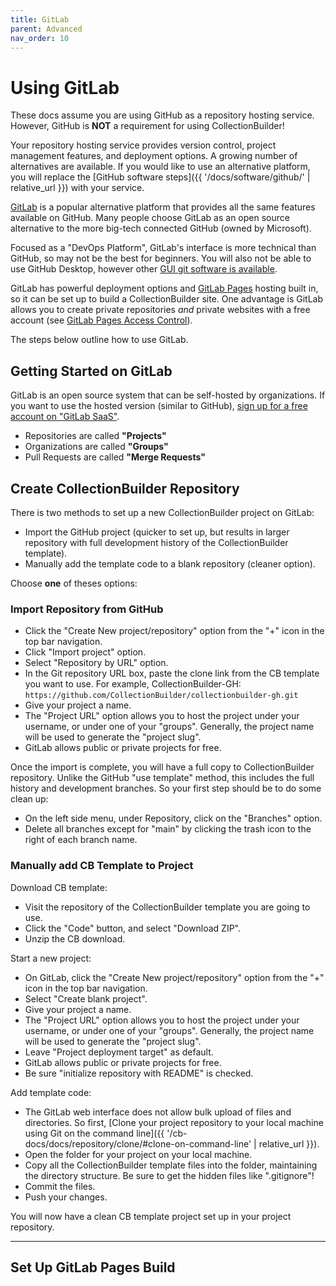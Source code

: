 ```yaml
---
title: GitLab
parent: Advanced
nav_order: 10
---
```


# Using GitLab 

These docs assume you are using GitHub as a repository hosting service. 
However, GitHub is **NOT** a requirement for using CollectionBuilder!

Your repository hosting service provides version control, project management features, and deployment options.
A growing number of alternatives are available.
If you would like to use an alternative platform, you will replace the [GitHub software steps]({{ '/docs/software/github/' | relative_url }}) with your service.

[GitLab](https://gitlab.com/) is a popular alternative platform that provides all the same features available on GitHub.
Many people choose GitLab as an open source alternative to the more big-tech connected GitHub (owned by Microsoft).

Focused as a "DevOps Platform", GitLab's interface is more technical than GitHub, so may not be the best for beginners. 
You will also not be able to use GitHub Desktop, however other [GUI git software is available](https://git-scm.com/downloads/guis). 

GitLab has powerful deployment options and [GitLab Pages](https://docs.gitlab.com/ee/user/project/pages/) hosting built in, so it can be set up to build a CollectionBuilder site.
One advantage is GitLab allows you to create private repositories *and* private websites with a free account (see [GitLab Pages Access Control](https://docs.gitlab.com/ee/user/project/pages/pages_access_control.html#gitlab-pages-access-control)).

The steps below outline how to use GitLab.

## Getting Started on GitLab

GitLab is an open source system that can be self-hosted by organizations. 
If you want to use the hosted version (similar to GitHub), [sign up for a free account on "GitLab SaaS"](https://gitlab.com/users/sign_up).

- Repositories are called **"Projects"**
- Organizations are called **"Groups"**
- Pull Requests are called **"Merge Requests"**

## Create CollectionBuilder Repository

There is two methods to set up a new CollectionBuilder project on GitLab:

- Import the GitHub project (quicker to set up, but results in larger repository with full development history of the CollectionBuilder template).
- Manually add the template code to a blank repository (cleaner option).

Choose **one** of theses options: 

### Import Repository from GitHub

- Click the "Create New project/repository" option from the "+" icon in the top bar navigation.
- Click "Import project" option.
- Select "Repository by URL" option.
- In the Git repository URL box, paste the clone link from the CB template you want to use. For example, CollectionBuilder-GH: `https://github.com/CollectionBuilder/collectionbuilder-gh.git`
- Give your project a name. 
- The "Project URL" option allows you to host the project under your username, or under one of your "groups". Generally, the project name will be used to generate the "project slug".
- GitLab allows public or private projects for free.

Once the import is complete, you will have a full copy to CollectionBuilder repository.
Unlike the GitHub "use template" method, this includes the full history and development branches. 
So your first step should be to do some clean up:

- On the left side menu, under Repository, click on the "Branches" option.
- Delete all branches except for "main" by clicking the trash icon to the right of each branch name.

### Manually add CB Template to Project

Download CB template:

- Visit the repository of the CollectionBuilder template you are going to use.
- Click the "Code" button, and select "Download ZIP".
- Unzip the CB download.

Start a new project:

- On GitLab, click the "Create New project/repository" option from the "+" icon in the top bar navigation.
- Select "Create blank project".
- Give your project a name.
- The "Project URL" option allows you to host the project under your username, or under one of your "groups". Generally, the project name will be used to generate the "project slug".
- Leave "Project deployment target" as default.
- GitLab allows public or private projects for free.
- Be sure "initialize repository with README" is checked.

Add template code:

- The GitLab web interface does not allow bulk upload of files and directories. So first, [Clone your project repository to your local machine using Git on the command line]({{ '/cb-docs/docs/repository/clone/#clone-on-command-line' | relative_url }}). 
- Open the folder for your project on your local machine.
- Copy all the CollectionBuilder template files into the folder, maintaining the directory structure. Be sure to get the hidden files like ".gitignore"!
- Commit the files.
- Push your changes.

You will now have a clean CB template project set up in your project repository. 

-------------

## Set Up GitLab Pages Build

